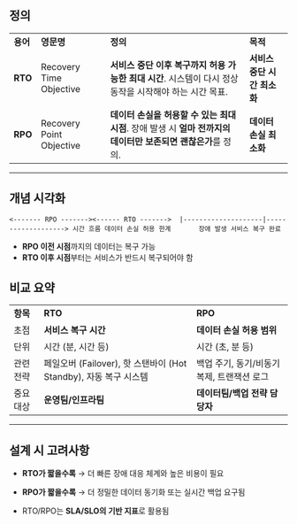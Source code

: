 ## 정의

|   |   |   |   |
|---|---|---|---|
|**용어**|**영문명**|**정의**|**목적**|
|**RTO**|Recovery Time Objective|**서비스 중단 이후 복구까지 허용 가능한 최대 시간**. 시스템이 다시 정상 동작을 시작해야 하는 시간 목표.|**서비스 중단 시간 최소화**|
|**RPO**|Recovery Point Objective|**데이터 손실을 허용할 수 있는 최대 시점**. 장애 발생 시 **얼마 전까지의 데이터만 보존되면 괜찮은가**를 정의.|**데이터 손실 최소화**|

---

## **개념 시각화**

`<------- RPO -------><------ RTO -------> 
|--------------------|-------------------> 시간 흐름
데이터 손실 허용 한계       장애 발생 서비스 복구 완료`

- **RPO 이전 시점**까지의 데이터는 복구 가능
- **RTO 이후 시점**부터는 서비스가 반드시 복구되어야 함


## **비교 요약**

|   |   |   |
|---|---|---|
|**항목**|**RTO**|**RPO**|
|초점|**서비스 복구 시간**|**데이터 손실 허용 범위**|
|단위|시간 (분, 시간 등)|시간 (초, 분 등)|
|관련 전략|페일오버 (Failover), 핫 스탠바이 (Hot Standby), 자동 복구 시스템|백업 주기, 동기/비동기 복제, 트랜잭션 로그|
|중요 대상|**운영팀/인프라팀**|**데이터팀/백업 전략 담당자**|

---

## **설계 시 고려사항**

- **RTO가 짧을수록** → 더 빠른 장애 대응 체계와 높은 비용이 필요
    
- **RPO가 짧을수록** → 더 정밀한 데이터 동기화 또는 실시간 백업 요구됨
    
- RTO/RPO는 **SLA/SLO의 기반 지표**로 활용됨
